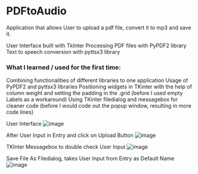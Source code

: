 # PDFtoAudio
Application that allows User to upload a pdf file, convert it to mp3 and save it.

User Interface built with TkInter
Processing PDF files with PyPDF2 library
Text to speech conversion with pyttsx3 library

### What I learned / used for the first time:
Combining functionalities of different libraries to one application
Usage of PyPDF2 and pyttsx3 libraries
Positioning widgets in TKinter with the help of column weight and setting the padding in the .grid (before I used empty Labels as a workaround)
Using TKinter filedialog and messagebox for cleaner code (before I would code out the popup window, resulting in more code lines)

User Interface
![image](https://github.com/lauraporsch/PDFtoAudio/assets/127047376/db8be147-f678-4838-8b52-9099e47b56b5)

After User Input in Entry and click on Upload Button
![image](https://github.com/lauraporsch/PDFtoAudio/assets/127047376/041d7def-7cb3-4378-8df0-00e0231586f1)

TKInter Messagebox to double check User Input
![image](https://github.com/lauraporsch/PDFtoAudio/assets/127047376/c801669b-b5f3-42d3-ae30-28c9140070f2)

Save File As Filedialog, takes User Input from Entry as Default Name
![image](https://github.com/lauraporsch/PDFtoAudio/assets/127047376/b31e91e2-16c8-4740-b8db-cd741ca80eb3)




